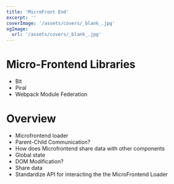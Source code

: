 ```yaml
---
title: 'MicroFront End'
excerpt: ''
coverImage: '/assets/covers/_blank_.jpg'
ogImage:
  url: '/assets/covers/_blank_.jpg'
---
```




# Micro-Frontend Libraries
- Bit
- Piral
- Webpack Module Federation



# Overview
- Microfrontend loader
- Parent-Child Communication?
- How does Microfrontend share data with other components
- Global state
- DOM Modification?
- Share data
- Standardize API for interacting the the MicroFrontend Loader



<MicroFronend
    name=""
    version="1.2.3"
/>


